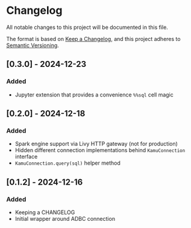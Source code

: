 # Changelog
All notable changes to this project will be documented in this file.

The format is based on [Keep a Changelog](https://keepachangelog.com/en/1.0.0/),
and this project adheres to [Semantic Versioning](https://semver.org/spec/v2.0.0.html).

<!--
Recommendation: for ease of reading, use the following order:
- Added
- Changed
- Fixed
-->

## [0.3.0] - 2024-12-23
### Added
- Jupyter extension that provides a convenience `%%sql` cell magic

## [0.2.0] - 2024-12-18
### Added
- Spark engine support via Livy HTTP gateway (not for production)
- Hidden different connection implementations behind `KamuConnection` interface
- `KamuConnection.query(sql)` helper method

## [0.1.2] - 2024-12-16
### Added
- Keeping a CHANGELOG
- Initial wrapper around ADBC connection

